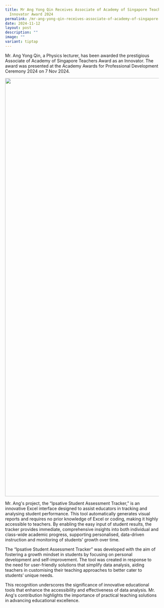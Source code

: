 ```yaml
---
title: Mr Ang Yong Qin Receives Associate of Academy of Singapore Teachers
  Innovator Award 2024
permalink: /mr-ang-yong-qin-receives-associate-of-academy-of-singapore-teachers-innovator-award-2024/
date: 2024-11-12
layout: post
description: ""
image: ""
variant: tiptap
---
```

<p>Mr. Ang Yong Qin, a Physics lecturer, has been awarded the prestigious
Associate of Academy of Singapore Teachers Award as an Innovator. The award
was presented at the Academy Awards for Professional Development Ceremony
2024 on 7 Nov 2024.</p>
<div class="isomer-image-wrapper">
<img style="margin-left:0px;margin-top:0px;" height="1365" width="2048" src="https://lh7-rt.googleusercontent.com/docsz/AD_4nXcKyAbxltyKfiyb6wB0245WZqIBs6EQP4SxNJnhYKYZp64DRdLSOrX3qiT-VHZj57r_iYlWzhuYmJLiCyyPG8ZdWd5FuFQ1LgT_uru_sLrtv7V44-VXton1bnzsFKAZNFbBe-UY?key=dNioUj_w3Tt8kKmyISHa1Yo0">
</div>
<p>Mr. Ang's project, the “Ipsative Student Assessment Tracker,” is an innovative
Excel interface designed to assist educators in tracking and analysing
student performance. This tool automatically generates visual reports and
requires no prior knowledge of Excel or coding, making it highly accessible
to teachers. By enabling the easy input of student results, the tracker
provides immediate, comprehensive insights into both individual and class-wide
academic progress, supporting personalised, data-driven instruction and
monitoring of students’ growth over time.</p>
<p>The “Ipsative Student Assessment Tracker” was developed with the aim of
fostering a growth mindset in students by focusing on personal development
and self-improvement. The tool was created in response to the need for
user-friendly solutions that simplify data analysis, aiding teachers in
customising their teaching approaches to better cater to students’ unique
needs.</p>
<p>This recognition underscores the significance of innovative educational
tools that enhance the accessibility and effectiveness of data analysis.
Mr. Ang's contribution highlights the importance of practical teaching
solutions in advancing educational excellence.</p>
<p>
<br>
</p>
<p></p>